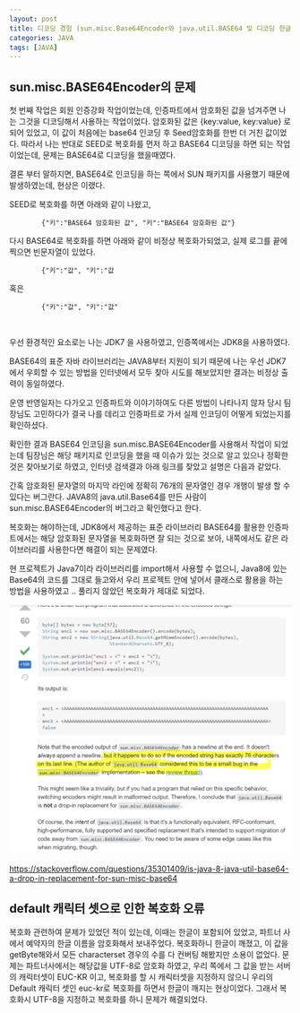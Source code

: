 ```yaml
---
layout: post
title: 디코딩 경험 (sun.misc.Base64Encoder와 java.util.BASE64 및 디코딩 한글깨짐)
categories: JAVA
tags: [JAVA]
---
```



## sun.misc.BASE64Encoder의 문제

첫 번째 작업은 회원 인증강화 작업이었는데, 인증파트에서 암호화된 값을 넘겨주면 나는 그것을 디코딩해서 사용하는 작업이었다. 암호화된 값은 {key:value, key:value} 로 되어 있었고, 이 값이 처음에는 base64 인코딩 후 Seed암호화를 한번 더 거친 값이었다. 따라서 나는 반대로 SEED로 복호화를 먼저 하고 BASE64 디코딩을 하면 되는 작업이었는데, 문제는 BASE64로 디코딩을 했을때였다. 

결론 부터 말하지면, BASE64로 인코딩을 하는 쪽에서 SUN 패키지를 사용했기 때문에 발생하였는데, 현상은 이랬다. 


SEED로 복호화를 하면 아래와 같이 나왔고, 

            {"키":"BASE64 암호화된 값", "키":"BASE64 암호화된 값"} 


다시 BASE64로 복호화를 하면 아래와 같이 비정상 복호화가되었고, 실제 로그를 끝에 찍으면 빈문자열이 있었다.

            {"키":"값", "키":"값 

혹은

            {"키":"값", "키":"값"

​

우선 환경적인 요소로는 나는 JDK7 을 사용하였고, 인증쪽에서는 JDK8을 사용하였다. 

BASE64의 표준 자바 라이브러리는 JAVA8부터 지원이 되기 때문에 나는 우선 JDK7에서 우회할 수 있는 방법을 인터넷에서 모두 찾아 시도를 해보았지만 결과는 비정상 출력이 동일하였다. 

운영 반영일자는 다가오고 인증파트와 이야기하여도 다른 방법이 나타나지 않자 당시 팀장님도 고민하다가 결국 나를 데리고 인증파트로 가서 실제 인코딩이 어떻게 되었는지를 확인하셨다. 

확인한 결과 BASE64 인코딩을 sun.misc.BASE64Encoder를 사용해서 작업이 되었는데 팀장님은 해당 패키지로 인코딩을 했을 때 이슈가 있는 것으로 알고 있으나 정확한 것은 찾아보기로 하였고, 인터넷 검색결과 아래 링크를 찾았고 설명은 다음과 같았다. 

간혹 암호화된 문자열의 마지막 라인에 정확히 76개의 문자열인 경우 개행이 발생 할 수 있다는 버그란다. JAVA8의 java.util.Base64를 만든 사람이 sun.misc.BASE64Encoder의 버그라고 확인했다고 한다. 

복호화는 해야하는데, JDK8에서 제공하는 표준 라이브러리 BASE64를 활용한 인증파트에서는 해당 암호화된 문자열을 복호화하면 잘 되는 것으로 보아, 내쪽에서도 같은 라이브러리를 사용한다면 해결이 되는 문제였다. 

현 프로젝트가 Java7이라 라이브러리를 import해서 사용할 수 없으니, Java8에 있는 Base64의 코드를 그대로 들고와서 우리 프로젝트 안에 넣어서 클래스로 활용을 하는 방법을 사용하였고 .. 풀리지 않았던 복호화가 제대로 되었다. 

![Java_decoding](/assets/images/java/Java_decoding.png)


https://stackoverflow.com/questions/35301409/is-java-8-java-util-base64-a-drop-in-replacement-for-sun-misc-base64

## default 캐릭터 셋으로 인한 복호화 오류​

복호화 관련하여 문제가 있었던 적이 있는데, 이때는 한글이 포함되어 있었고, 파트너 사에서 예약자의 한글 이름을 암호화해서 보내주었다. 
복호화하니 한글이 깨졌고, 이 값을 getByte해와서 모든 characterset 경우의 수를 다 컨버팅 해봤지만 소용이 없었다. 
문제는 파트너사에서는​ 해당값을 UTF-8로 암호화 하였고, 우리 쪽에서 그 값을 받는 서버의 캐릭터셋이 EUC-KR 이고, 
복호화를 할 시 캐릭터셋을 지정하지 않으니 우리의 Default 캐릭터 셋인 euc-kr로 복호화를 하면서 한글이 깨지는 현상이었다.​ 
그래서 복호화시 UTF-8을 지정하고 복호화를 하니 문제가 해결되었다.
